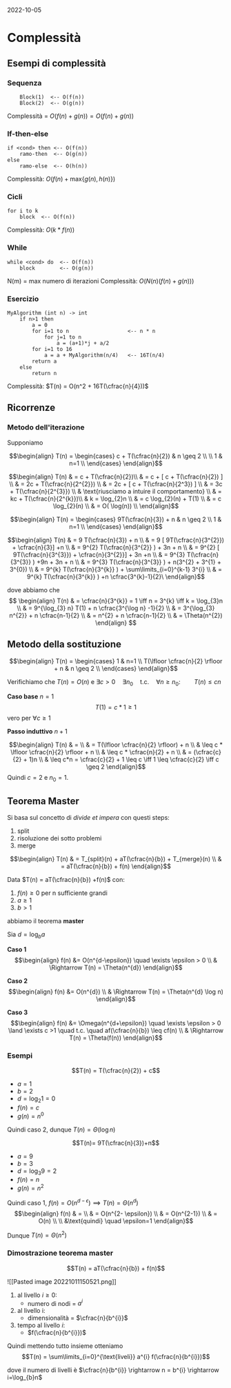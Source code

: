 2022-10-05

# Complessità 
## Esempi di complessità
### Sequenza 
```
	Block(1)  <-- O(f(n))
	Block(2)  <-- O(g(n))
```
Complessità = $O(f(n) + g(n) ) = O(f(n) + g(n))$

### If-then-else

```
if <cond> then <-- O(f(n))
	ramo-then  <-- O(g(n))
else
	ramo-else  <-- O(h(n))
```
Complessità: $O(f(n) + \text{max}\{g(n), h(n)\})$


### Cicli
```
for i to k
	block  <-- O(f(n))
```
Complessità: $O(k * f(n))$

### While
```
while <cond> do  <-- O(f(n))
	block        <-- O(g(n))
```
N(m) = max numero di iterazioni
Complessità: $O(N(n) (f(n) + g(n)))$

### Esercizio

```
MyAlgorithm (int n) -> int
	if n>1 then
		a = 0
		for i=1 to n                   <-- n * n
			for j=1 to n
				a = (a+1)*j + a/2
		for i=1 to 16
			a = a + MyAlgorithm(n/4)   <-- 16T(n/4)
		return a
	else
		return n
```
Complessità: $T(n) = O(n^2 + 16T(\cfrac{n}{4}))$

## Ricorrenze

### Metodo dell'iterazione
Supponiamo

$$\begin{align} 
T(n) = 
\begin{cases} c + T(\cfrac{n}{2}) & n \geq 2 \\  \\
1 & n=1 \\
\end{cases}
\end{align}$$

$$\begin{align}
T(n) & = c + T(\cfrac{n}{2})\\
& =  c + [ c + T(\cfrac{n}{2}) ] \\
& = 2c + T(\cfrac{n}{2^{2}}) \\
& = 2c + [ c + T(\cfrac{n}{2^3}) ] \\
& = 3c + T(\cfrac{n}{2^{3}}) \\
& \text{riusciamo a intuire il comportamento} \\
& = kc + T(\cfrac{n}{2^{k}})\\
& k = \log_{2}n \\
& = c \log_{2}(n) + T(1) \\
& = c \log_{2}(n) \\
& = O( \log(n)) \\
\end{align}$$


$$\begin{align} 
T(n) = 
\begin{cases} 
9T(\cfrac{n}{3}) + n & n \geq 2 \\
1 & n=1 \\
\end{cases}
\end{align}$$

$$\begin{align}
T(n) & = 9 T(\cfrac{n}{3}) + n \\
& = 9 [ 9T(\cfrac{n}{3^{2}}) + \cfrac{n}{3}]  +n \\
& = 9^{2} T(\cfrac{n}{3^{2}} ) + 3n + n \\
& = 9^{2} [ 9T(\cfrac{n}{3^{3}}) + \cfrac{n}{3^{2}}] + 3n  +n \\
& = 9^{3} T(\cfrac{n}{3^{3}} ) +9n + 3n + n \\
& = 9^{3} T(\cfrac{n}{3^{3}} ) + n(3^{2} + 3^{1} + 3^{0}) \\
& = 9^{k} T(\cfrac{n}{3^{k}} ) + \sum\limits_{i=0}^{k-1} 3^{i} \\
& = 9^{k} T(\cfrac{n}{3^{k}} ) +n \cfrac{3^{k}-1}{2}\
\end{align}$$

dove abbiamo che 
$$
\begin{align}
T(n) & =
\cfrac{n}{3^{k}} = 1 \iff n = 3^{k} \iff k = \log_{3}n \\
& = 9^{\log_{3} n} T(1) + n \cfrac{3^{\log n} -1}{2} \\
& = 3^{\log_{3} n^{2}} + n \cfrac{n-1}{2} \\
& = n^{2} + n \cfrac{n-1}{2} \\
& = \Theta(n^{2})
\end{align}
$$

## Metodo della sostituzione

$$\begin{align} 
T(n) = 
\begin{cases}
1 & n=1 \\
T(\lfloor \cfrac{n}{2} \rfloor + n & n \geq 2 \\
\end{cases}
\end{align}$$

Verifichiamo che $T(n) = O(n)$ e $\exists c > 0 \quad \exists n_{0} \quad \text{t.c.} \quad \forall n \geq n_{0}: \qquad T(n) \leq cn$

**Caso base** $n=1$
$$T(1) = c * 1 \geq 1$$
vero per $\forall c \geq 1$

**Passo induttivo** $n+1$

$$\begin{align} T(n) & = \\
& = T(\lfloor \cfrac{n}{2} \rfloor) + n \\
& \leq c * \lfloor \cfrac{n}{2} \rfloor + n \\
& \leq c * \cfrac{n}{2} + n \\
& = (\cfrac{c}{2} + 1)n \\
& \leq c*n = \cfrac{c}{2} + 1 \leq c \iff 1 \leq \cfrac{c}{2} \iff c \geq 2
\end{align}$$
Quindi $c=2$ e $n_{0} = 1$.

## Teorema Master
Si basa sul concetto di *divide et impera* con questi steps:
1) split
2) risoluzione dei sotto problemi
3) merge

$$\begin{align} 
T(n) & = T_{split}(n) + aT(\cfrac{n}{b}) + T_{merge}(n) \\
& = aT(\cfrac{n}{b}) + f(n)
\end{align}$$

Data $T(n) = aT(\cfrac{n}{b}) +f(n)$ con:
1) $f(n) \geq 0$ per n sufficiente grandi
2) $a \geq 1$
3) $b > 1$

abbiamo il teorema **master**

Sia $d = \log_{b} a$

**Caso 1**
$$\begin{align}
f(n) &= O(n^{d-\epsilon}) \quad \exists \epsilon > 0 \\
& \Rightarrow T(n) = \Theta(n^{d})
\end{align}$$

**Caso 2**
$$\begin{align}
f(n) &= O(n^{d}) \\
& \Rightarrow T(n) = \Theta(n^{d} \log n)
\end{align}$$

**Caso 3**
$$\begin{align}
f(n) &= \Omega(n^{d+\epsilon}) \quad \exists \epsilon > 0 \land \exists c >1 \quad t.c. \quad af(\cfrac{n}{b}) \leq cf(n) \\
& \Rightarrow T(n) = \Theta(f(n))
\end{align}$$

### Esempi
$$T(n) = T(\cfrac{n}{2}) + c$$
- $a=1$
- $b=2$
- $d=\log_{2} 1 = 0$
- $f(n) = c$
- $g(n) = n^0$

Quindi caso 2, dunque  $T(n) = \Theta(\log n)$

$$T(n)= 9T(\cfrac{n}{3})+n$$
- $a=9$
- $b=3$
- $d=\log_{3} 9 = 2$
- $f(n) = n$
- $g(n) = n^{2}$

Quindi caso 1, $f(n) = O(n^{d - \epsilon}) \implies T(n) = \Theta(n^{d})$
$$\begin{align}
f(n) & = \\
& = O(n^{2- \epsilon}) \\
& = O(n^{2-1}) \\
& = O(n) \\
\\
&\text{quindi} \quad \epsilon=1
\end{align}$$

Dunque $T(n) = \Theta(n^{2})$

### Dimostrazione teorema master

$$T(n) = aT(\cfrac{n}{b}) + f(n)$$


![[Pasted image 20221011150521.png]]

1) al livello $i \geq 0$:
	-  numero di nodi = $a^{i}$
2) al livello i:
	- dimensionalità = $\cfrac{n}{b^{i}}$ 
3) tempo al livello $i$:
	- $f(\cfrac{n}{b^{i}})$

Quindi mettendo tutto insieme otteniamo
$$T(n) = \sum\limits_{i=0}^{\text{liveli}} a^{i} f(\cfrac{n}{b^{i}})$$

dove il numero di livelli è $\cfrac{n}{b^{i}} \rightarrow n = b^{i} \rightarrow i=\log_{b}n$

